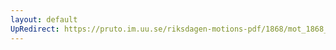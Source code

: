 ```yaml
---
layout: default
UpRedirect: https://pruto.im.uu.se/riksdagen-motions-pdf/1868/mot_1868__ak__161/mot_1868__ak__161-001.pdf
---
```

